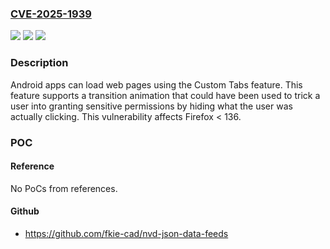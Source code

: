 ### [CVE-2025-1939](https://cve.mitre.org/cgi-bin/cvename.cgi?name=CVE-2025-1939)
![](https://img.shields.io/static/v1?label=Product&message=Firefox&color=blue)
![](https://img.shields.io/static/v1?label=Version&message=unspecified%3C%20136%20&color=brighgreen)
![](https://img.shields.io/static/v1?label=Vulnerability&message=Tapjacking%20in%20Android%20Custom%20Tabs%20using%20transition%20animations&color=brighgreen)

### Description

Android apps can load web pages using the Custom Tabs feature. This feature supports a transition animation that could have been used to trick a user into granting sensitive permissions by hiding what the user was actually clicking. This vulnerability affects Firefox < 136.

### POC

#### Reference
No PoCs from references.

#### Github
- https://github.com/fkie-cad/nvd-json-data-feeds

